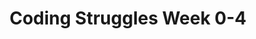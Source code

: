 ---
toc: true
comments: false
layout: post
title: Coding Struggles Week 0-4
description: Challenges I have faced while coding.
type: plans
courses: { compsci: {week: 0} }
---